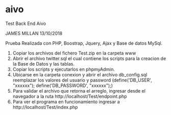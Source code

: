 # aivo
Test Back End Aivo

JAMES MILLAN
13/10/2018

Prueba Realizada con PHP, Boostrap, Jquery, Ajax y Base de datos MySql.

1.  Copiar los archivos del fichero Test.zip en la carpeta www
2.  Abrir el archivo twitter.sql el cual contiene los scripts para la creacion de la Base de Datos y las tablas.
3.  Copiar los scripts y ejecutarlos en phpmyAdmin.
3.  Ubicarse en la carpeta conexion y abrir el archivo db_config.sql reemplazar los valores del usuario y password (define('DB_USER', "xxxxxx");  define('DB_PASSWORD', "xxxxxx");)
4.  Para validar el archivo que retorna el arreglo, ingresar desde el navegador a la ruta http://localhost/Test/endpoint.php
5.  Para ver el programa en funcionamiento ingresar a http://localhost/Test/index.php

